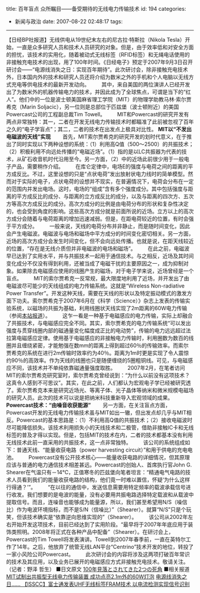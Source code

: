 title: 百年盲点 众所瞩目——备受期待的无线电力传输技术
id: 194
categories:
  - 新闻与政治
date: 2007-08-22 02:48:17
tags:
---

<div id="msgcns!9697D6160EFEBC17!1203" class="bvMsg">

【日经BP社报道】无线供电从19世纪末左右的尼古拉·特斯拉（Nikola Tesla）开始，一直是众多研究人员和技术人员研究的对象。但是，由于效率低和对安全方面的担忧，该技术的实用化，随着被动式无线标签（RFID标签）和无绳电话使用的非接触充电技术的出现，用了100年时间。《日经电子》预定于2007年9月3日召开研讨会——“电源线消失之日：实现百年期待”。此次研讨会，除非接触充电技术外，日本国内外的技术和研究人员还将介绍为数米之外的手机和个人电脑以无线方式充电等供电技术的最新开发动向。 
　　其中，来自美国的两位演讲人已经开发出了为数米外的机器传输电力的技术，并因此成为了全球焦点，可谓是当下的“红人”。他们中的一位是波士顿美国麻省理工学院（MIT）的物理学助教马林·索尔贾希克（Marin Soljacic），另一位则是总部位于匹兹堡（波士顿附近）的美国Powercast公司的工程副总裁Tim Towell。 
　　MIT和Powercast的研究开发有两点非常独特：其一，二者在开发无线电力传输技术时都瞄准了此前被忽视了百年之久的“电子学盲点”；其二，二者的技术在出发点上极具对比性。 
**MIT以“不发出电磁波的天线”实现**
　　首先，MIT索尔贾希克的研究开发的划时代意义，在于推出了同时实现以下两种设想的系统：（1）利用高Q值（500～2500）的共振技术；（2）积极利用不向远处传播的“电磁近场”。（1）指的是以LC共振器为代表的技术，从矿石收音机时代沿用至今。另一方面，（2）中的近场此前很少用于一般电子产品，需要稍作介绍。 
　　在库仑定律中，电场E的强度与电荷之间的距离的平方成反比。不过，这里设想的只是“点状电荷”发出放射状电力线时的简单模型。然而对于实际的电子，点状电荷的设想并不现实，在普遍情况下，电荷会分布在一定的范围内并发出电场。这时，电场的“组成”含有多个强度成分。其中包括强度与距离的平方成反比的成分、与距离的立方成反比的成分，以及与距离的四次方、五次方等高次方成反比的成分。高次方成分的比例是由电荷分布的形状和复杂性决定的，也会受到角度的影响。这些高次方成分就是前面所说的近场。立方以上的高次方成分会随着与电荷距离的增加迅速减弱。但是，在距电荷较近的位置，有时会强于平方成分。 
　　一般来说，天线的电荷分布并非静止，而是随时间变化，因此会产生电磁波。电磁波与电场和磁场中平方成分的时间变化密切相关。另一方面，近场的高次方成分会发生时间变化，但不会向远处传播。也就是说，在距天线较近的位置，“存在是无线介质但并非电磁波的电场和磁场”。 
　　在此之前，电磁波早已达到了实用水平，并与共振技术一起用于通信技术。与之相反，近场及其时间变化成分不仅没有得到利用，还被当成了电磁干扰的主要原因之一，成为抑制对象。如果除去电磁感应使用的线圈产生的磁场，对于电子学来说，近场曾经是一个盲点。 
　　MIT的索尔贾希克一反常规，最大限度地利用了近场，并开发出了由电磁波尽可能少的天线组成的电力传输系统。这就是“Wireless Non-radiative Power Transfer”。开发这种天线，需要在天线的形状以及特定振动模式的激发方面下功夫。索尔贾希克于2007年6月在《科学（Science）》杂志上发表的传输实验系统，以磁场的共振为基础，利用线圈状天线实现了2m距离的60W电力传输（参阅[<u>本站报道</u>](http://www.nikkeibp.com.cn/cgi-bin/china/news/elec/elec200706120125.html)）。 
　　这乍一看是一种基于电磁感应的电力传输，实际上却融合了共振技术，与电磁感应完全不同。其实，索尔贾希克的电力传输系统“可以发出强度与贯穿线圈内部的磁通量变化幅度成正比的电动势”，传输的电力远远超过法拉第电磁感应定律。使用基于电磁感应的非接触电力传输时，利用圈数为数百的线圈并且缠绕紧密，才能勉强在数mm的距离上得到超过60％的传输效率。而索尔贾希克的系统在进行2m传输时效率约为40％。距离为1m时更是实现了令人震惊约90％的高效率。作为天线的线圈也只是随便缠绕的5圈粗铜线。可见，与电磁感应不同，该技术并不单纯依靠磁通量强度取胜。 
　　2007年2月，在笔者访问MIT的索尔贾希克研究室时，索尔贾希克曾经说到：“为什么以前没有这项技术？这真令人感到不可思议”。其实，在此之前，人们都认为宏观电子学已经被研究透了。索尔贾希克本来是研究近场光、等离子体、光子晶体等纳米和微米规模电磁场的研究人员。此次的技术可以说是把纳米科技重新导入宏观领域的成果。 
**Powercast技术：“由噪音收获能源”**
　　另一方面，在关注盲点方面，Powercast开发的无线电力传输技术虽与MIT如出一辙，但出发点却几乎与MIT相反。Powercast的基本思路是：（1）不利用高Q值的共振技术；（2）接收电磁波时尽可能降低损失。该技术利用损失小的天线技术和二极管，借助非接触IC卡和无线标签的普及才得以实现。但是，包括MIT的技术在内，二者的技术都基本没有利用无线技术此前一直采用的共振技术，这一点非常独特。 
　　该公司的系统组成如下：普通天线、“能量收获电路（power harvesting circuit）”和用于供电的充电电池。 
　　Powercast没有公开技术核心——能量收获电路的详细情况，但其原理应该与普通的电力通信技术相差甚远。Powercast的创始人、首席执行官John G. Shearer在气温只有－14℃，正值寒冬的匹兹堡向笔者坦言：“精通电气电路的技术人员看到我们的能量收获电路的结构，他们竟一时难以置信，怀疑‘为什么这样行得通？’”。 
　　“在以往的通信中，发送信息需要用特定频率的载波承载信号进行收发。我们想要的是电波的能量，没有必要用共振电路选择特定载波和从载波中提取信号。而且，连噪音也能够成为能量源，所以，我们甚至希望用N/S（噪信比）作为电波环境指标，而不是S/N（信噪比）”（Shearer）。就算“N/S”只是个玩笑，但该技术确实是“依靠逆向思维实现的”（Shearer）。 
　　该公司从2002年左右开始开发这项技术，目前已经达到了实用阶段。“最早将于2007年年底应用于装饰类照明。2008年将正式在各种产品中配备”（Shearer）。在研讨会上，Powercast的Tim Towell将发表演讲。Towell到2007年春季前，一直在英特尔工作了14年。之后，他放弃了统管无线LAN平台“Centrino”技术开发的地位，转投了一家小风险公司Powercast。 
　　此次研讨会的内容将涉及这两项打破百年常识的技术及其应用，以及业务已展开的电磁感应方式非接触充电技术。敬请关注。（记者：野泽 哲生） 
■日文原文 
[<u>100年見落とされてきた2つの死角</u>](http://techon.nikkeibp.co.jp/article/TOPCOL/20070820/137901/)
■相关报道 
[<u>MIT试制出共振型无线电力传输装置 成功点亮2.1m外的60W灯泡</u>](http://www.nikkeibp.com.cn/cgi-bin/china/news/elec/elec200706120125.html)
[<u>电源线消失之日…… </u>](http://www.nikkeibp.com.cn/cgi-bin/china/news/mobi/mobi200708100130.html)
[<u>【ISSCC】富士通发表UHF无线标签FRAM技术 以电流检测实现信号识别</u>](http://www.nikkeibp.com.cn/cgi-bin/china/news/news/200602/elec200602090106.html)
</div>